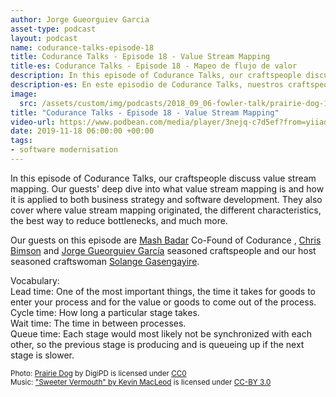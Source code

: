 ```yaml
---
author: Jorge Gueorguiev Garcia
asset-type: podcast
layout: podcast
name: codurance-talks-episode-18
title: Codurance Talks - Episode 18 - Value Stream Mapping
title-es: Codurance Talks - Episode 18 - Mapeo de flujo de valor
description: In this episode of Codurance Talks, our craftspeople discuss value stream mapping. Our guests deep dive into what value stream mapping is and how it is applied to both business strategy and software development.
description-es: En este episodio de Codurance Talks, nuestros craftspeople debaten sobre cómo mapear el flujo de valor. Nuestros invitados profundizan en qué es el mapeo de flujo de valor y cómo se aplica tanto a la estrategia de negocio como al desarrollo de software.
image: 
  src: /assets/custom/img/podcasts/2018_09_06-fowler-talk/prairie-dog-1470659_1280.jpg
title: "Codurance Talks - Episode 18 - Value Stream Mapping"
video-url: https://www.podbean.com/media/player/3nejq-c7d5ef?from=yiiadmin&download=1&version=1&vjs=1&skin=1&auto=0&share=1&fonts=Helvetica&download=1&rtl=0&pbad=1
date: 2019-11-18 06:00:00 +00:00
tags:
- software modernisation
---
```


In this episode of Codurance Talks, our craftspeople discuss value stream mapping. Our guests' deep dive into what value stream mapping is and how it is applied to both business strategy and software development. They also cover where value stream mapping originated, the different characteristics, the best way to reduce bottlenecks, and much more.

Our guests on this episode are [Mash Badar](https://codurance.com/publications/author/mashooq-badar/) Co-Found of Codurance , <a href="https://github.com/christopher-bimson" target="_blank">Chris Bimson</a> and [Jorge Gueorguiev García](https://codurance.com/publications/author/jorge-gueorguiev-garcia/) seasoned craftspeople and our host seasoned craftswoman [Solange Gasengayire](https://codurance.com/publications/author/solange-u.-gasengayire/).

Vocabulary: </br>
Lead time: One of the most important things, the time it takes for goods to enter your process and for the value or goods to come out of the process. </br>
Cycle time: How long a particular stage takes. </br>
Wait time: The time in between processes. </br>
Queue time: Each stage would most likely not be synchronized with each other, so the previous stage is producing and is queueing up if the next stage is slower.

<sub>
Photo: <a href="https://pixabay.com/en/prairie-dog-singing-musical-rodent-1470659/" target="_blank">Prairie Dog</a> by DigiPD is licensed under <a href="https://creativecommons.org/publicdomain/zero/1.0/deed.en" target="_blank">CC0</a><br/>
Music: <a href="https://incompetech.com/music/royalty-free/music.html" target="_blank">"Sweeter Vermouth" by Kevin MacLeod</a> is licensed under <a href="http://creativecommons.org/licenses/by/3.0/" target="_blank">CC-BY 3.0</a>
</sub>
